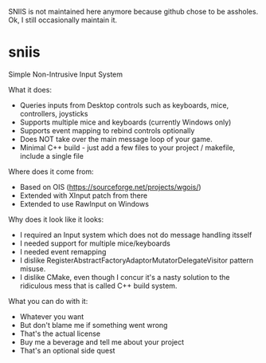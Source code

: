 SNIIS is not maintained here anymore because github chose to be assholes. Ok, I still occasionally maintain it.

# sniis
Simple Non-Intrusive Input System

What it does:

- Queries inputs from Desktop controls such as keyboards, mice, controllers, joysticks
- Supports multiple mice and keyboards (currently Windows only)
- Supports event mapping to rebind controls optionally
- Does NOT take over the main message loop of your game.
- Minimal C++ build - just add a few files to your project / makefile, include a single file

Where does it come from:

- Based on OIS (https://sourceforge.net/projects/wgois/)
- Extended with XInput patch from there
- Extended to use RawInput on Windows

Why does it look like it looks:

- I required an Input system which does not do message handling itsself
- I needed support for multiple mice/keyboards
- I needed event remapping
- I dislike RegisterAbstractFactoryAdaptorMutatorDelegateVisitor pattern misuse.
- I dislike CMake, even though I concur it's a nasty solution to the ridiculous mess that is called C++ build system.

What you can do with it:

- Whatever you want
- But don't blame me if something went wrong
- That's the actual license
- Buy me a beverage and tell me about your project 
- That's an optional side quest
